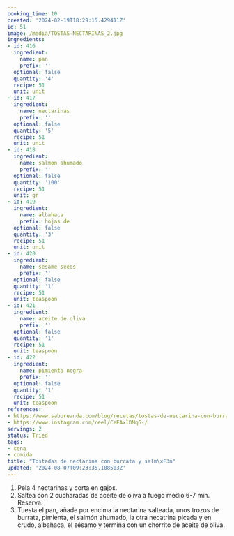 ```yaml
---
cooking_time: 10
created: '2024-02-19T18:29:15.429411Z'
id: 51
image: /media/TOSTAS-NECTARINAS_2.jpg
ingredients:
- id: 416
  ingredient:
    name: pan
    prefix: ''
  optional: false
  quantity: '4'
  recipe: 51
  unit: unit
- id: 417
  ingredient:
    name: nectarinas
    prefix: ''
  optional: false
  quantity: '5'
  recipe: 51
  unit: unit
- id: 418
  ingredient:
    name: salmon ahumado
    prefix: ''
  optional: false
  quantity: '100'
  recipe: 51
  unit: gr
- id: 419
  ingredient:
    name: albahaca
    prefix: hojas de
  optional: false
  quantity: '3'
  recipe: 51
  unit: unit
- id: 420
  ingredient:
    name: sesame seeds
    prefix: ''
  optional: false
  quantity: '1'
  recipe: 51
  unit: teaspoon
- id: 421
  ingredient:
    name: aceite de oliva
    prefix: ''
  optional: false
  quantity: '1'
  recipe: 51
  unit: teaspoon
- id: 422
  ingredient:
    name: pimienta negra
    prefix: ''
  optional: false
  quantity: '1'
  recipe: 51
  unit: teaspoon
references:
- https://www.saboreanda.com/blog/recetas/tostas-de-nectarina-con-burrata-y-salmon
- https://www.instagram.com/reel/CeEAxlDMqG-/
servings: 2
status: Tried
tags:
- cena
- comida
title: "Tostadas de nectarina con burrata y salm\xF3n"
updated: '2024-08-07T09:23:35.188503Z'
---
```


1. Pela 4 nectarinas y corta en gajos.
2. Saltea con 2 cucharadas de aceite de oliva a fuego medio 6-7 min. Reserva.
3. Tuesta el pan, añade por encima la nectarina salteada, unos trozos de burrata, pimienta, el salmón ahumado, la otra necatrina picada y en crudo, albahaca, el sésamo y termina con un chorrito de aceite de oliva.

